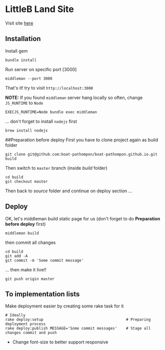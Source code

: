 LittleB Land Site
========================

Visit site [here](http://littleb.land)

## Installation
Install gem
```
bundle install
```
Run server on specific port [3000]
```
middleman --port 3000
```
That's it! try to visit `http://localhost:3000`


__NOTE:__ If you found `middleman` server hang locally so often, change `JS_RUNTIME` to `Node`
```
EXECJS_RUNTIME=Node bundle exec middleman
```
... don't forget to install `nodejs` first
```
brew install nodejs
```

##Preparation before deploy
First you have to clone project again as build folder
```
git clone git@github.com:boat-pathompon/boat-pathompon.github.io.git build
```
Then switch to `master` branch (inside _build_ folder)
```
cd build
git checkout master
```
Then back to _source_ folder and continue on deploy section ...

## Deploy
OK, let's middleman build static page for us (don't forget to do __Preparation before deploy__ first)
```
middleman build
```
then commit all changes
```
cd build
git add -A
git commit -m 'Some commit message'
```
... then make it live!!
``` 
git push origin master
```

## To implementation lists
Make deployment easier by creating some rake task for it
```
# Ideally
rake deploy:setup                                     # Preparing deployment process
rake deploy:publish MESSAGE='Some commit messages'    # Stage all changes commit and push
```
- Change font-size to better support responsive

